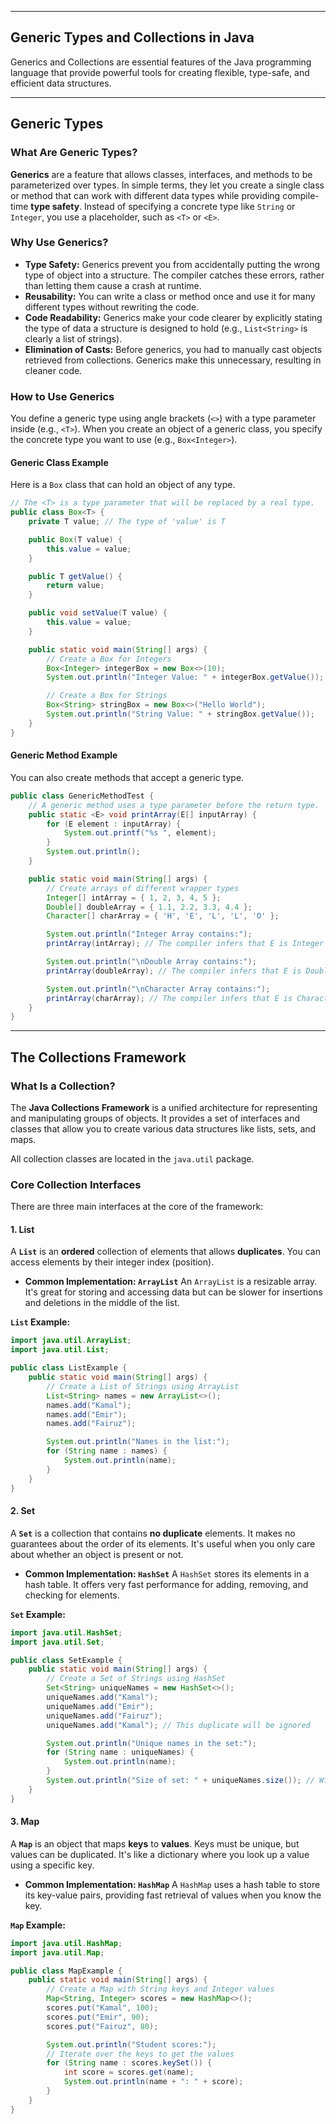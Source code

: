 
---

## **Generic Types and Collections in Java**

Generics and Collections are essential features of the Java programming language that provide powerful tools for creating flexible, type-safe, and efficient data structures.

---

## **Generic Types** 

### **What Are Generic Types?**

**Generics** are a feature that allows classes, interfaces, and methods to be parameterized over types. In simple terms, they let you create a single class or method that can work with different data types while providing compile-time **type safety**. Instead of specifying a concrete type like `String` or `Integer`, you use a placeholder, such as `<T>` or `<E>`.

### **Why Use Generics?**

* **Type Safety:** Generics prevent you from accidentally putting the wrong type of object into a structure. The compiler catches these errors, rather than letting them cause a crash at runtime.
* **Reusability:** You can write a class or method once and use it for many different types without rewriting the code.
* **Code Readability:** Generics make your code clearer by explicitly stating the type of data a structure is designed to hold (e.g., `List<String>` is clearly a list of strings).
* **Elimination of Casts:** Before generics, you had to manually cast objects retrieved from collections. Generics make this unnecessary, resulting in cleaner code.

### **How to Use Generics**

You define a generic type using angle brackets (`<>`) with a type parameter inside (e.g., `<T>`). When you create an object of a generic class, you specify the concrete type you want to use (e.g., `Box<Integer>`).

#### **Generic Class Example**

Here is a `Box` class that can hold an object of any type.

```java
// The <T> is a type parameter that will be replaced by a real type.
public class Box<T> {
    private T value; // The type of 'value' is T

    public Box(T value) {
        this.value = value;
    }

    public T getValue() {
        return value;
    }

    public void setValue(T value) {
        this.value = value;
    }

    public static void main(String[] args) {
        // Create a Box for Integers
        Box<Integer> integerBox = new Box<>(10);
        System.out.println("Integer Value: " + integerBox.getValue());

        // Create a Box for Strings
        Box<String> stringBox = new Box<>("Hello World");
        System.out.println("String Value: " + stringBox.getValue());
    }
}
```

#### **Generic Method Example**

You can also create methods that accept a generic type.

```java
public class GenericMethodTest {
    // A generic method uses a type parameter before the return type.
    public static <E> void printArray(E[] inputArray) {
        for (E element : inputArray) {
            System.out.printf("%s ", element);
        }
        System.out.println();
    }

    public static void main(String[] args) {
        // Create arrays of different wrapper types
        Integer[] intArray = { 1, 2, 3, 4, 5 };
        Double[] doubleArray = { 1.1, 2.2, 3.3, 4.4 };
        Character[] charArray = { 'H', 'E', 'L', 'L', 'O' };

        System.out.println("Integer Array contains:");
        printArray(intArray); // The compiler infers that E is Integer

        System.out.println("\nDouble Array contains:");
        printArray(doubleArray); // The compiler infers that E is Double

        System.out.println("\nCharacter Array contains:");
        printArray(charArray); // The compiler infers that E is Character
    }
}
```

---

## **The Collections Framework** 

### **What Is a Collection?**

The **Java Collections Framework** is a unified architecture for representing and manipulating groups of objects. It provides a set of interfaces and classes that allow you to create various data structures like lists, sets, and maps.

All collection classes are located in the `java.util` package.

### **Core Collection Interfaces**

There are three main interfaces at the core of the framework:

#### **1. List**

A **`List`** is an **ordered** collection of elements that allows **duplicates**. You can access elements by their integer index (position).

* **Common Implementation: `ArrayList`**
    An `ArrayList` is a resizable array. It's great for storing and accessing data but can be slower for insertions and deletions in the middle of the list.

**`List` Example:**
```java
import java.util.ArrayList;
import java.util.List;

public class ListExample {
    public static void main(String[] args) {
        // Create a List of Strings using ArrayList
        List<String> names = new ArrayList<>();
        names.add("Kamal");
        names.add("Emir");
        names.add("Fairuz");

        System.out.println("Names in the list:");
        for (String name : names) {
            System.out.println(name);
        }
    }
}
```

#### **2. Set**

A **`Set`** is a collection that contains **no duplicate** elements. It makes no guarantees about the order of its elements. It's useful when you only care about whether an object is present or not.

* **Common Implementation: `HashSet`**
    A `HashSet` stores its elements in a hash table. It offers very fast performance for adding, removing, and checking for elements.

**`Set` Example:**
```java
import java.util.HashSet;
import java.util.Set;

public class SetExample {
    public static void main(String[] args) {
        // Create a Set of Strings using HashSet
        Set<String> uniqueNames = new HashSet<>();
        uniqueNames.add("Kamal");
        uniqueNames.add("Emir");
        uniqueNames.add("Fairuz");
        uniqueNames.add("Kamal"); // This duplicate will be ignored

        System.out.println("Unique names in the set:");
        for (String name : uniqueNames) {
            System.out.println(name);
        }
        System.out.println("Size of set: " + uniqueNames.size()); // Will be 3
    }
}
```

#### **3. Map**

A **`Map`** is an object that maps **keys** to **values**. Keys must be unique, but values can be duplicated. It's like a dictionary where you look up a value using a specific key.

* **Common Implementation: `HashMap`**
    A `HashMap` uses a hash table to store its key-value pairs, providing fast retrieval of values when you know the key.

**`Map` Example:**
```java
import java.util.HashMap;
import java.util.Map;

public class MapExample {
    public static void main(String[] args) {
        // Create a Map with String keys and Integer values
        Map<String, Integer> scores = new HashMap<>();
        scores.put("Kamal", 100);
        scores.put("Emir", 90);
        scores.put("Fairuz", 80);

        System.out.println("Student scores:");
        // Iterate over the keys to get the values
        for (String name : scores.keySet()) {
            int score = scores.get(name);
            System.out.println(name + ": " + score);
        }
    }
}
```